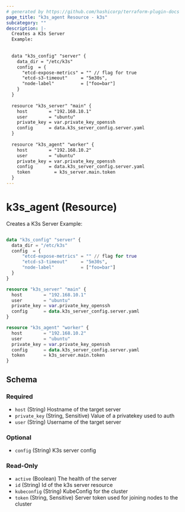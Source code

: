 ```yaml
---
# generated by https://github.com/hashicorp/terraform-plugin-docs
page_title: "k3s_agent Resource - k3s"
subcategory: ""
description: |-
  Creates a K3s Server
  Example:
  
  
  data "k3s_config" "server" {
    data_dir = "/etc/k3s"
    config  = {
  	  "etcd-expose-metrics" = "" // flag for true
  	  "etcd-s3-timeout"     = "5m30s",
  	  "node-label"		    = ["foo=bar"]
    }
  }
  
  resource "k3s_server" "main" {
    host        = "192.168.10.1"
    user        = "ubuntu"
    private_key = var.private_key_openssh
    config      = data.k3s_server_config.server.yaml
  }
  
  resource "k3s_agent" "worker" {
    host        = "192.168.10.2"
    user        = "ubuntu"
    private_key = var.private_key_openssh
    config      = data.k3s_server_config.server.yaml
    token		  = k3s_server.main.token
  }
---
```


# k3s_agent (Resource)

Creates a K3s Server
Example:
```terraform

data "k3s_config" "server" {
  data_dir = "/etc/k3s"
  config  = {
	  "etcd-expose-metrics" = "" // flag for true
	  "etcd-s3-timeout"     = "5m30s",
	  "node-label"		    = ["foo=bar"]
  }
}

resource "k3s_server" "main" {
  host        = "192.168.10.1"
  user        = "ubuntu"
  private_key = var.private_key_openssh
  config      = data.k3s_server_config.server.yaml
}

resource "k3s_agent" "worker" {
  host        = "192.168.10.2"
  user        = "ubuntu"
  private_key = var.private_key_openssh
  config      = data.k3s_server_config.server.yaml
  token		  = k3s_server.main.token
}


```



<!-- schema generated by tfplugindocs -->
## Schema

### Required

- `host` (String) Hostname of the target server
- `private_key` (String, Sensitive) Value of a privatekey used to auth
- `user` (String) Username of the target server

### Optional

- `config` (String) K3s server config

### Read-Only

- `active` (Boolean) The health of the server
- `id` (String) Id of the k3s server resource
- `kubeconfig` (String) KubeConfig for the cluster
- `token` (String, Sensitive) Server token used for joining nodes to the cluster
